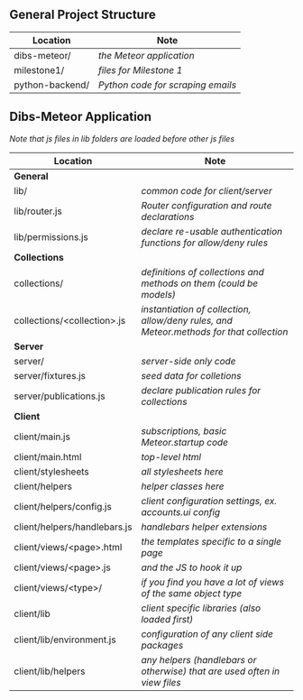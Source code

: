 ## General Project Structure

| Location             | Note                 |
| -------------------- | ---------------------|
| dibs-meteor/         | _the Meteor application_  |
| milestone1/          | _files for Milestone 1_  |
| python-backend/      | _Python code for scraping emails_  |



## Dibs-Meteor Application

_Note that js files in lib folders are loaded before other js files_

| Location             | Note                 |
| -------------------- | ---------------------|
| **General**  		   |					  |
| lib/                 | _common code for client/server_  |
| lib/router.js 	   | _Router configuration and route declarations_   |
| lib/permissions.js   | _declare re-usable authentication functions for allow/deny rules_  |
| **Collections**  	   |  						|
| collections/         | _definitions of collections and methods on them (could be models)_ |
| collections/&lt;collection&gt;.js  |  _instantiation of collection, allow/deny rules, and Meteor.methods for that collection_ |
| **Server**  		   |  						|
| server/              | _server-side only code_  |
| server/fixtures.js   | _seed data for colletions_   |
| server/publications.js    | _declare publication rules for collections_  |
| **Client**  		   |  |
| client/main.js       | _subscriptions, basic Meteor.startup code_  |
| client/main.html     | _top-level html_  |
| client/stylesheets   | _all stylesheets here_ |
| client/helpers	   | _helper classes here_ |
| client/helpers/config.js	   | _client configuration settings, ex. accounts.ui config_ |
| client/helpers/handlebars.js	   | _handlebars helper extensions_ |
| client/views/&lt;page&gt;.html   |  _the templates specific to a single page_  |
| client/views/&lt;page&gt;.js     |  _and the JS to hook it up_  |
| client/views/&lt;type&gt;/       |  _if you find you have a lot of views of the same object type_ |
| client/lib                       | _client specific libraries (also loaded first)_ |
| client/lib/environment.js  	   |   _configuration of any client side packages_ |
| client/lib/helpers            |  _any helpers (handlebars or otherwise) that are used often in view files_ |